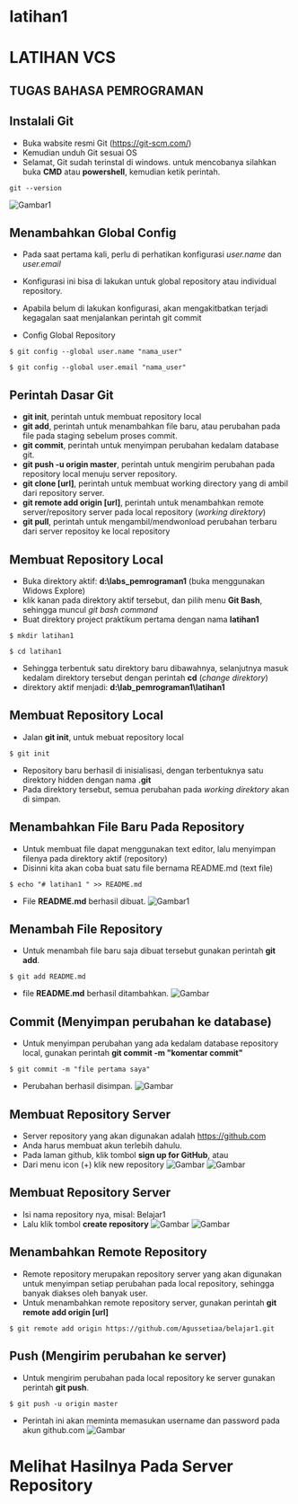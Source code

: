 # latihan1 
# LATIHAN VCS

## TUGAS BAHASA PEMROGRAMAN

## Instalali Git

 - Buka wabsite resmi Git (https://git-scm.com/)
 - Kemudian unduh Git sesuai OS
 - Selamat, Git sudah terinstal di windows. untuk mencobanya silahkan buka **CMD** atau **powershell**, kemudian ketik perintah.
```
git --version
```
 ![Gambar1](Gambar/1.png)
 

 ## Menambahkan Global Config
 
 - Pada saat pertama kali, perlu di perhatikan konfigurasi *user.name* dan *user.email*
 - Konfigurasi ini bisa di lakukan untuk global repository atau individual repository.
 - Apabila belum di lakukan konfigurasi, akan mengakitbatkan terjadi kegagalan saat menjalankan perintah git commit

 - Config Global Repository
 ```
 $ git config --global user.name "nama_user"
 ```
 ```
 $ git config --global user.email "nama_user"
 ```


 ## Perintah Dasar Git

 - **git init**, perintah untuk membuat repository local
 - **git add**, perintah untuk menambahkan file baru, atau perubahan pada file pada staging sebelum proses commit.
 - **git commit**, perintah untuk menyimpan perubahan kedalam database git.
 - **git push -u origin master**, perintah untuk mengirim perubahan pada repository local menuju server repository.
 - **git clone [url]**, perintah untuk membuat working directory yang di ambil dari repository server.
 - **git remote add origin [url]**, perintah untuk menambahkan remote server/repository server pada local repository (*working direktory*)
 - **git pull**, perintah untuk mengambil/mendwonload perubahan terbaru dari server repositoy ke local repository


 ## Membuat Repository Local

 - Buka direktory aktif: **d:\labs_pemrograman1** (buka menggunakan Widows Explore)
 - klik kanan pada direktory aktif tersebut, dan pilih menu **Git Bash**, sehingga muncul *git bash command*
 - Buat direktory project praktikum pertama dengan nama **latihan1**
  ```
  $ mkdir latihan1
  ```
  ```
  $ cd latihan1
  ```
 - Sehingga terbentuk satu direktory baru dibawahnya, selanjutnya masuk kedalam direktory tersebut dengan perintah **cd** (*change direktory*)
 - direktory aktif menjadi: **d:\lab_pemrograman1\latihan1**
 
 
 ## Membuat Repository Local
 
 - Jalan **git init**, untuk mebuat repository local
 ```
 $ git init
 ```
 - Repository baru berhasil di inisialisasi, dengan terbentuknya satu direktory hidden dengan nama **.git**
 - Pada direktory tersebut, semua perubahan pada *working direktory* akan di simpan.
 
 
  ## Menambahkan File Baru Pada Repository
  
  - Untuk membuat file dapat menggunakan text editor, lalu menyimpan filenya pada direktory aktif (repository)
  - Disinni kita akan coba buat satu file bernama README.md (text file)
  ```
  $ echo "# latihan1 " >> README.md
  ```
  - File **README.md** berhasil dibuat.
  ![Gambar1](Gambar/2.png)


  ## Menambah File Repository
  - Untuk menambah file baru saja dibuat tersebut gunakan perintah **git add**.
  ```
  $ git add README.md
  ```
  - file **README.md** berhasil ditambahkan.
  ![Gambar](Gambar/3.png)
  
  
  ## Commit (Menyimpan perubahan ke database)
  - Untuk menyimpan perubahan yang ada kedalam database repository local, gunakan perintah **git commit -m "komentar commit"**
  ```
  $ git commit -m "file pertama saya"
  ```
  - Perubahan berhasil disimpan.
  ![Gambar](Gambar/4.png)
  
  
  ## Membuat Repository Server
  - Server repository yang akan digunakan adalah https://github.com
  - Anda harus membuat akun terlebih dahulu.
  - Pada laman github, klik tombol **sign up for GitHub**, atau
  - Dari menu icon (+) klik new repository
  ![Gambar](Gambar/5.png)
  ![Gambar](Gambar/6.png)
  
  
  ## Membuat Repository Server
  - Isi nama repository nya, misal: Belajar1
  - Lalu klik tombol **create repository**
  ![Gambar](Gambar/7.png)
  ![Gambar](Gambar/8.png)
  
  
  ## Menambahkan Remote Repository
  - Remote repository merupakan repository server yang akan digunakan untuk menyimpan setiap perubahan pada local repository, sehingga banyak diakses oleh banyak user.
  - Untuk menambahkan remote repository server, gunakan perintah **git remote add origin [url]**
  ```
  $ git remote add origin https://github.com/Agussetiaa/belajar1.git
  ```
  

  ## Push (Mengirim perubahan ke server)
  - Untuk mengirim perubahan pada local repository ke server gunakan perintah **git push**.
  ```
  $ git push -u origin master
  ```
  - Perintah ini akan meminta memasukan username dan password pada akun github.com
  ![Gambar](Gambar/9.png)
  
  
  # Melihat Hasilnya Pada Server Repository
  
